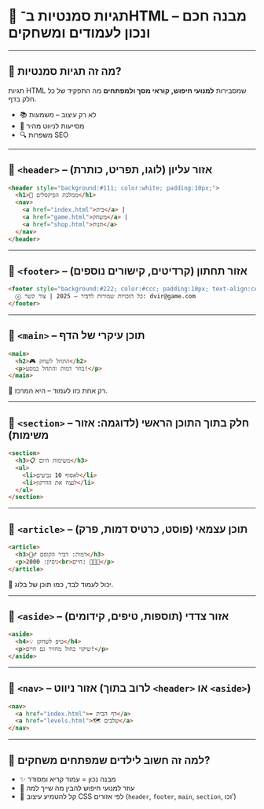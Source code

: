 # 🧠 תגיות סמנטיות ב־HTML – מבנה חכם ונכון לעמודים ומשחקים

---

## 🎯 מה זה תגיות סמנטיות?

תגיות HTML שמסבירות **למנועי חיפוש, קוראי מסך ולמפתחים** מה התפקיד של כל חלק בדף.

- 📚 לא רק עיצוב – משמעות
- 🧭 מסייעות לניווט מהיר
- 🔍 משפרות SEO

---

## 🔹 `<header>` – אזור עליון (לוגו, תפריט, כותרת)

```html
<header style="background:#111; color:white; padding:10px;">
  <h1>🏰 ממלכת הפיקסלים</h1>
  <nav>
    <a href="index.html">בית</a> |
    <a href="game.html">משחק</a> |
    <a href="shop.html">חנות</a>
  </nav>
</header>
````

---

## 🔹 `<footer>` – אזור תחתון (קרדיטים, קישורים נוספים)

```html
<footer style="background:#222; color:#ccc; padding:10px; text-align:center;">
  ⓒ כל הזכויות שמורות לדביר – 2025 | צור קשר: dvir@game.com
</footer>
```

---

## 🔹 `<main>` – תוכן עיקרי של הדף

```html
<main>
  <h2>🎮 התחל לשחק</h2>
  <p>בחר דמות והתחל במסע!</p>
</main>
```

🔸 רק אחת כזו לעמוד – היא המרכז.

---

## 🔹 `<section>` – חלק בתוך התוכן הראשי (לדוגמה: אזור משימות)

```html
<section>
  <h3>📋 משימות היום</h3>
  <ul>
    <li>לאסוף 10 גביעים</li>
    <li>לנצח את הדרקון</li>
  </ul>
</section>
```

---

## 🔹 `<article>` – תוכן עצמאי (פוסט, כרטיס דמות, פרק)

```html
<article>
  <h3>🧙‍♂️ דמות: דביר הקוסם</h3>
  <p>ניסיון: 2000<br>חיים: 💖💖💖</p>
</article>
```

🔸 יכול לעמוד לבד, כמו תוכן של בלוג.

---

## 🔹 `<aside>` – אזור צדדי (תוספות, טיפים, קידומים)

```html
<aside>
  <h4>💡 טיפ לשחקן</h4>
  <p>שיקוי כחול מחזיר גם חיים!</p>
</aside>
```

---

## 🔹 `<nav>` – אזור ניווט (לרוב בתוך `<header>` או `<aside>`)

```html
<nav>
  <a href="index.html">⬅️ דף הבית</a>
  <a href="levels.html">🗺️ שלבים</a>
</nav>
```

---

## 🧠 למה זה חשוב לילדים שמפתחים משחקים?

* ✨ מבנה נכון = עמוד קריא ומסודר
* 🔎 עוזר למנועי חיפוש להבין מה שייך למה
* 🧩 קל להטמיע עיצוב CSS לפי אזורים (`header`, `footer`, `main`, `section`, וכו’)

